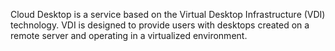 Cloud Desktop is a service based on the Virtual Desktop Infrastructure (VDI) technology. VDI is designed to provide users with desktops created on a remote server and operating in a virtualized environment.